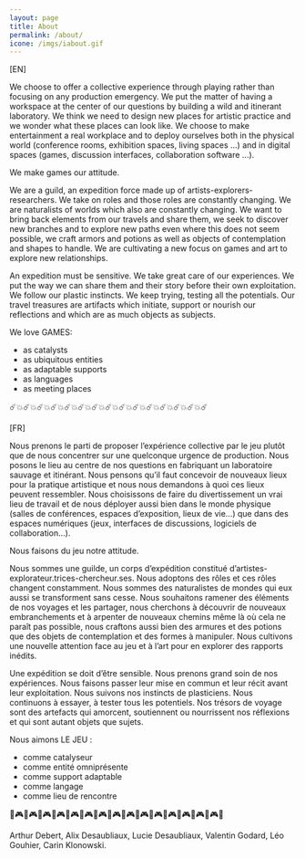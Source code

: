 ```yaml
---
layout: page
title: About
permalink: /about/
icone: /imgs/iabout.gif
---
```

[EN]

We choose to offer a collective experience through playing rather than focusing on any production emergency. We put the matter of having a workspace at the center of our questions by building a wild and itinerant laboratory. We think we need to design new places for artistic practice and we wonder what these places can look like. We choose to make entertainment a real workplace and to deploy ourselves both in the physical world (conference rooms, exhibition spaces, living spaces ...) and in digital spaces (games, discussion interfaces, collaboration software ...).

We make games our attitude.

We are a guild, an expedition force made up of artists-explorers-researchers. We take on roles and those roles are constantly changing. We are naturalists of worlds which also are constantly changing. We want to bring back elements from our travels and share them, we seek to discover new branches and to explore new paths even where this does not seem possible, we craft armors and potions as well as objects of contemplation and shapes to handle. We are cultivating a new focus on games and art to explore new relationships.

An expedition must be sensitive. We take great care of our experiences. We put the way we can share them and their story before their own exploitation. We follow our plastic instincts. We keep trying, testing all the potentials. Our travel treasures are artifacts which initiate, support or nourish our reflections and which are as much objects as subjects.

We love GAMES:
- as catalysts
- as ubiquitous entities
- as adaptable supports
- as languages
- as meeting places

☄️💥☄️💥☄️💥☄️💥☄️💥☄️💥☄️💥☄️💥☄️💥☄️💥☄️💥☄️💥☄️💥☄️💥☄️

[FR]

Nous prenons le parti de proposer l’expérience collective par le jeu plutôt que de nous concentrer sur une quelconque urgence de production. Nous posons le lieu au centre de nos questions en fabriquant un laboratoire sauvage et itinérant. Nous pensons qu’il faut concevoir de nouveaux lieux pour la pratique artistique et nous nous demandons à quoi ces lieux peuvent ressembler. Nous choisissons de faire du divertissement un vrai lieu de travail et de nous déployer aussi bien dans le monde physique (salles de conférences, espaces d’exposition, lieux de vie...) que dans des espaces numériques (jeux, interfaces de discussions, logiciels de collaboration...).

Nous faisons du jeu notre attitude.

Nous sommes une guilde, un corps d’expédition constitué d’artistes-explorateur.trices-chercheur.ses. Nous adoptons des rôles et ces rôles changent constamment. Nous sommes des naturalistes de mondes qui eux aussi se transforment sans cesse. Nous souhaitons ramener des éléments de nos voyages et les partager, nous cherchons à découvrir de nouveaux embranchements et à arpenter de nouveaux chemins même là où cela ne paraît pas possible, nous craftons aussi bien des armures et des potions que des objets de contemplation et des formes à manipuler. Nous cultivons une nouvelle attention face au jeu et à l’art pour en explorer des rapports inédits.

Une expédition se doit d’être sensible. Nous prenons grand soin de nos expériences. Nous faisons passer leur mise en commun et leur récit avant leur exploitation. Nous suivons nos instincts de plasticiens. Nous continuons à essayer, à tester tous les potentiels. Nos trésors de voyage sont des artefacts qui amorcent, soutiennent ou nourrissent nos réflexions et qui sont autant objets que sujets.

Nous aimons LE JEU :
- comme catalyseur
- comme entité omniprésente
- comme support adaptable
- comme langage
- comme lieu de rencontre

🍕🎮🍕🎮🍕🎮🍕🎮🍕🎮🍕🎮🍕🎮🍕🎮🍕🎮🍕🎮🍕🎮🍕🎮🍕🎮🍕🎮🍕🎮🍕

Arthur Debert, Alix Desaubliaux, Lucie Desaubliaux, Valentin Godard, Léo Gouhier, Carin Klonowski.


